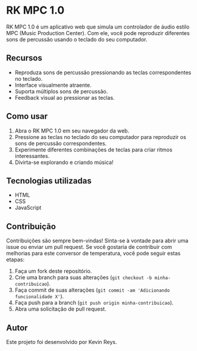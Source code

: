 # RK MPC 1.0

RK MPC 1.0 é um aplicativo web que simula um controlador de áudio estilo MPC (Music Production Center). 
Com ele, você pode reproduzir diferentes sons de percussão usando o teclado do seu computador.

## Recursos
- Reproduza sons de percussão pressionando as teclas correspondentes no teclado.
- Interface visualmente atraente.
- Suporta múltiplos sons de percussão.
- Feedback visual ao pressionar as teclas.

## Como usar
1. Abra o RK MPC 1.0 em seu navegador da web.
2. Pressione as teclas no teclado do seu computador para reproduzir os sons de percussão correspondentes.
3. Experimente diferentes combinações de teclas para criar ritmos interessantes.
4. Divirta-se explorando e criando música!

## Tecnologias utilizadas
- HTML
- CSS
- JavaScript

## Contribuição
Contribuições são sempre bem-vindas! Sinta-se à vontade para abrir uma issue ou enviar um pull request.
Se você gostaria de contribuir com melhorias para este conversor de temperatura, você pode seguir estas etapas:

1. Faça um fork deste repositório.
2. Crie uma branch para suas alterações (`git checkout -b minha-contribuicao`).
3. Faça commit de suas alterações (`git commit -am 'Adicionando funcionalidade X'`).
4. Faça push para a branch (`git push origin minha-contribuicao`).
5. Abra uma solicitação de pull request.

## Autor
Este projeto foi desenvolvido por Kevin Reys.
